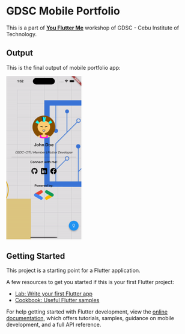 # GDSC Mobile Portfolio

This is a part of [**You Flutter Me**](https://gdsc.community.dev/events/details/developer-student-clubs-cebu-institute-of-technology-presents-you-flutter-me/) workshop of GDSC - Cebu Institute of Technology.


## Output

This is the final output of mobile portfolio app:

<img src="./assets/gifs/portfolio.gif" width="200" height="auto" />

## Getting Started

This project is a starting point for a Flutter application.

A few resources to get you started if this is your first Flutter project:

- [Lab: Write your first Flutter app](https://docs.flutter.dev/get-started/codelab)
- [Cookbook: Useful Flutter samples](https://docs.flutter.dev/cookbook)

For help getting started with Flutter development, view the
[online documentation](https://docs.flutter.dev/), which offers tutorials,
samples, guidance on mobile development, and a full API reference.